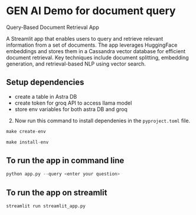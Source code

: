 # GEN AI Demo for document query 

Query-Based Document Retrieval App

A Streamlit app that enables users to query and retrieve relevant information from a set of documents. The app leverages HuggingFace embeddings and stores them in a Cassandra vector database for efficient document retrieval. Key techniques include document splitting, embedding generation, and retrieval-based NLP using vector search.



## Setup dependencies

- create a table in Astra DB
- create token for groq API to access llama model
- store env variables for both astra DB and groq 

2. Now run this command to install dependenies in the `pyproject.toml` file. 

```python
make create-env
```

```python
make install-env
```

## To run the app in command line 

```python
python app.py --query <enter your question>
```


## To run the app on streamlit

```python
streamlit run streamlit_app.py
```
